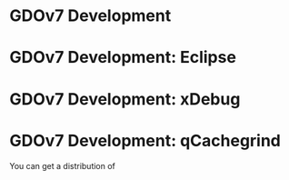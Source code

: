 # GDOv7 Development



# GDOv7 Development: Eclipse


# GDOv7 Development: xDebug


# GDOv7 Development: qCachegrind

You can get a distribution of 